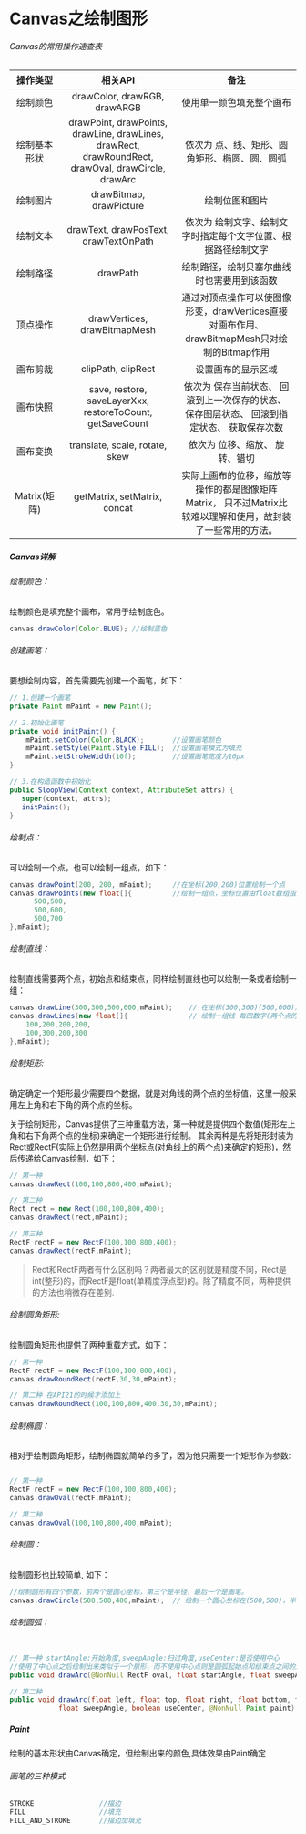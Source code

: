 # Canvas之绘制图形

######  Canvas的常用操作速查表
|操作类型|相关API|备注|
|:------:|:-----:|:-------:|
|绘制颜色 |drawColor, drawRGB, drawARGB | 使用单一颜色填充整个画布|
| 绘制基本形状  | drawPoint, drawPoints, drawLine, drawLines, drawRect, drawRoundRect, drawOval, drawCircle, drawArc | 依次为 点、线、矩形、圆角矩形、椭圆、圆、圆弧 |
|绘制图片	|drawBitmap, drawPicture|	绘制位图和图片|
|绘制文本	|drawText, drawPosText, drawTextOnPath|	依次为 绘制文字、绘制文字时指定每个文字位置、根据路径绘制文字|
|绘制路径|drawPath	|绘制路径，绘制贝塞尔曲线时也需要用到该函数|
|顶点操作	|drawVertices, drawBitmapMesh	|通过对顶点操作可以使图像形变，drawVertices直接对画布作用、 drawBitmapMesh只对绘制的Bitmap作用|
|画布剪裁|	clipPath, clipRect	|设置画布的显示区域|
|画布快照|	save, restore, saveLayerXxx, restoreToCount, getSaveCount|	依次为 保存当前状态、 回滚到上一次保存的状态、 保存图层状态、 回滚到指定状态、 获取保存次数|
|画布变换	|translate, scale, rotate, skew	|依次为 位移、缩放、 旋转、错切|
|Matrix(矩阵)	|getMatrix, setMatrix, concat	|实际上画布的位移，缩放等操作的都是图像矩阵Matrix， 只不过Matrix比较难以理解和使用，故封装了一些常用的方法。|


#####  Canvas详解

######  绘制颜色：

绘制颜色是填充整个画布，常用于绘制底色。

```java
canvas.drawColor(Color.BLUE); //绘制蓝色

```
######  创建画笔：

要想绘制内容，首先需要先创建一个画笔，如下：

```java
// 1.创建一个画笔
private Paint mPaint = new Paint();

// 2.初始化画笔
private void initPaint() {
	mPaint.setColor(Color.BLACK);       //设置画笔颜色
	mPaint.setStyle(Paint.Style.FILL);  //设置画笔模式为填充
	mPaint.setStrokeWidth(10f);         //设置画笔宽度为10px
}

// 3.在构造函数中初始化
public SloopView(Context context, AttributeSet attrs) {
   super(context, attrs);
   initPaint();
}


```
######  绘制点：

可以绘制一个点，也可以绘制一组点，如下：

```java
canvas.drawPoint(200, 200, mPaint);     //在坐标(200,200)位置绘制一个点
canvas.drawPoints(new float[]{          //绘制一组点，坐标位置由float数组指定
      500,500,
      500,600,
      500,700
},mPaint);

```
######  绘制直线：

绘制直线需要两个点，初始点和结束点，同样绘制直线也可以绘制一条或者绘制一组：

```java
canvas.drawLine(300,300,500,600,mPaint);    // 在坐标(300,300)(500,600)之间绘制一条直线
canvas.drawLines(new float[]{               // 绘制一组线 每四数字(两个点的坐标)确定一条线
    100,200,200,200,
    100,300,200,300
},mPaint);


```
######  绘制矩形:

确定确定一个矩形最少需要四个数据，就是对角线的两个点的坐标值，这里一般采用左上角和右下角的两个点的坐标。

关于绘制矩形，Canvas提供了三种重载方法，第一种就是提供四个数值(矩形左上角和右下角两个点的坐标)来确定一个矩形进行绘制。 其余两种是先将矩形封装为Rect或RectF(实际上仍然是用两个坐标点(对角线上的两个点)来确定的矩形)，然后传递给Canvas绘制，如下：

```java
// 第一种
canvas.drawRect(100,100,800,400,mPaint);

// 第二种
Rect rect = new Rect(100,100,800,400);
canvas.drawRect(rect,mPaint);

// 第三种
RectF rectF = new RectF(100,100,800,400);
canvas.drawRect(rectF,mPaint);

```

>Rect和RectF两者有什么区别吗？两者最大的区别就是精度不同，Rect是int(整形)的，而RectF是float(单精度浮点型)的。除了精度不同，两种提供的方法也稍微存在差别.

######  绘制圆角矩形:

绘制圆角矩形也提供了两种重载方式，如下：

```java
// 第一种
RectF rectF = new RectF(100,100,800,400);
canvas.drawRoundRect(rectF,30,30,mPaint);

// 第二种 在API21的时候才添加上
canvas.drawRoundRect(100,100,800,400,30,30,mPaint);

```
###### 绘制椭圆：

相对于绘制圆角矩形，绘制椭圆就简单的多了，因为他只需要一个矩形作为参数:

```java

// 第一种
RectF rectF = new RectF(100,100,800,400);
canvas.drawOval(rectF,mPaint);

// 第二种
canvas.drawOval(100,100,800,400,mPaint);

```
######  绘制圆：

绘制圆形也比较简单, 如下：

```java
//绘制圆形有四个参数，前两个是圆心坐标，第三个是半径，最后一个是画笔。
canvas.drawCircle(500,500,400,mPaint);  // 绘制一个圆心坐标在(500,500)，半径为400 的圆。

```

######  绘制圆弧：
```java

// 第一种 startAngle:开始角度,sweepAngle:扫过角度,useCenter:是否使用中心
//使用了中心点之后绘制出来类似于一个扇形，而不使用中心点则是圆弧起始点和结束点之间的连线加上圆弧围成的图形
public void drawArc(@NonNull RectF oval, float startAngle, float sweepAngle, boolean useCenter, @NonNull Paint paint){}

// 第二种
public void drawArc(float left, float top, float right, float bottom, float startAngle,
            float sweepAngle, boolean useCenter, @NonNull Paint paint) {}


```

##### Paint

绘制的基本形状由Canvas确定，但绘制出来的颜色,具体效果由Paint确定


######  画笔的三种模式

```java
STROKE                //描边
FILL                  //填充
FILL_AND_STROKE       //描边加填充
```
